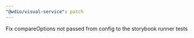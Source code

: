 ```yaml
---
"@wdio/visual-service": patch
---
```


Fix compareOptions not passed from config to the storybook runner tests
